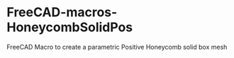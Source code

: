 # FreeCAD-macros-HoneycombSolidPos
FreeCAD Macro to create a parametric Positive Honeycomb solid box mesh
